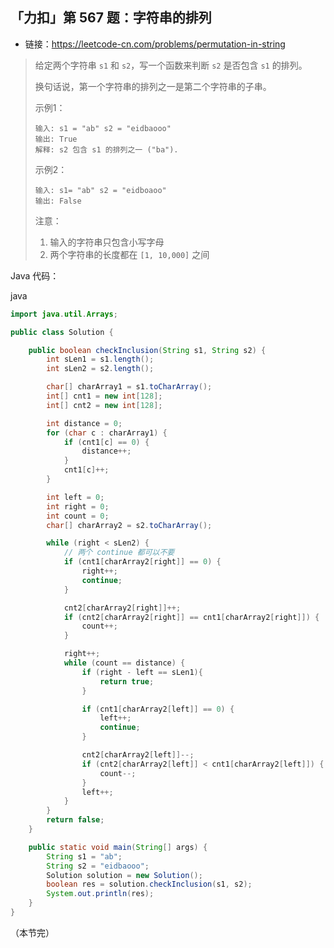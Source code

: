 ## 「力扣」第 567 题：字符串的排列

- 链接：https://leetcode-cn.com/problems/permutation-in-string

> 给定两个字符串 `s1` 和 `s2`，写一个函数来判断 `s2` 是否包含 `s1` 的排列。
>
> 换句话说，第一个字符串的排列之一是第二个字符串的子串。
>
> 示例1：
>
> ```
> 输入: s1 = "ab" s2 = "eidbaooo"
> 输出: True
> 解释: s2 包含 s1 的排列之一 ("ba").
> ```
>
> 示例2：
>
> ```
> 输入: s1= "ab" s2 = "eidboaoo"
> 输出: False
> ```
>
> 注意：
>
> 1. 输入的字符串只包含小写字母
> 2. 两个字符串的长度都在 `[1, 10,000]` 之间

Java 代码：

java

```java
import java.util.Arrays;

public class Solution {

    public boolean checkInclusion(String s1, String s2) {
        int sLen1 = s1.length();
        int sLen2 = s2.length();

        char[] charArray1 = s1.toCharArray();
        int[] cnt1 = new int[128];
        int[] cnt2 = new int[128];

        int distance = 0;
        for (char c : charArray1) {
            if (cnt1[c] == 0) {
                distance++;
            }
            cnt1[c]++;
        }

        int left = 0;
        int right = 0;
        int count = 0;
        char[] charArray2 = s2.toCharArray();

        while (right < sLen2) {
            // 两个 continue 都可以不要
            if (cnt1[charArray2[right]] == 0) {
                right++;
                continue;
            }

            cnt2[charArray2[right]]++;
            if (cnt2[charArray2[right]] == cnt1[charArray2[right]]) {
                count++;
            }

            right++;
            while (count == distance) {
                if (right - left == sLen1){
                    return true;
                }

                if (cnt1[charArray2[left]] == 0) {
                    left++;
                    continue;
                }

                cnt2[charArray2[left]]--;
                if (cnt2[charArray2[left]] < cnt1[charArray2[left]]) {
                    count--;
                }
                left++;
            }
        }
        return false;
    }

    public static void main(String[] args) {
        String s1 = "ab";
        String s2 = "eidbaooo";
        Solution solution = new Solution();
        boolean res = solution.checkInclusion(s1, s2);
        System.out.println(res);
    }
}
```

（本节完）